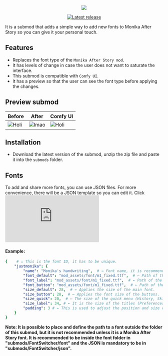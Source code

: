<p align="center">
  <img src="https://github.com/zer0fixer/MAS-FontSwitcher/assets/94260040/ecafaae0-acfc-4105-a5a0-2d5c5864e2c5">
</p>

<p align="center">
<a href="https://github.com/zer0fixer/MAS-FontSwitcher/releases/latest">
  <img alt="Latest release" src="https://img.shields.io/github/v/release/zer0fixer/MAS-FontSwitcher?style=for-the-badge&logo=appveyor">
</a>
</p>

It is a submod that adds a simple way to add new fonts to Monika After Story so you can give it your personal touch.

## Features
- Replaces the font type of the `Monika After Story mod`.
- It has levels of change in case the user does not want to saturate the interface.
- This submod is compatible with `Comfy UI`.
- It has a preview so that the user can see the font type before applying the changes.
  
## Preview submod
| Before | After | Comfy UI |
| ------- | ------- | ------- |
| ![Holi](https://github.com/zer0fixer/MAS-FontSwitcher/assets/94260040/4602cc56-a6d4-4fec-96d3-f7be56c05508) | ![lmao](https://github.com/zer0fixer/MAS-FontSwitcher/assets/94260040/f21de1f0-ebea-483f-9340-0fadb11b2e50) | ![Holi](https://github.com/zer0fixer/MAS-FontSwitcher/assets/94260040/a2940cb6-49f2-461d-a722-53d3ab9c6a1c) |

## Installation
- Download the latest version of the submod, unzip the zip file and paste it into the `submods` folder.

## Fonts
To add and share more fonts, you can use JSON files.
For more convenience, there will be a JSON template so you can edit it.
Click ![Here!](https://github.com/zer0fixer/resource-repository/blob/main/Template.json)

#### Example:
```yaml
{    # ↓ This is the font ID, it has to be unique.
    "justmonika": {
        "name": "Monika's handwriting",  # ← Font name, it is recommended to keep it short to avoid screen saturation.
        "font_default": "mod_assets/font/m1_fixed.ttf",  # ← Path of the main font (Game Text, Dialogue).
        "font_label": "mod_assets/font/m1_fixed.ttf",  # ← Path of the label font (General Titles).
        "font_button": "mod_assets/font/m1_fixed.ttf",  # ← Path of the button font (Options).
        "size_default": 28,  # ← Applies the size of the main font.
        "size_button": 28,  # ← Applies the font size of the buttons.
        "size_quick": 20,  # ← The size of the quick menu (History, Skip, Auto, Save, Load, Settings).
        "size_label": 34, # ← It is the size of the titles (Preferences, Navigation, Game Menu).
        "padding": 3 # ← This is used to adjust the position and size of the button content. Therefore you will use it in some fonts where it is necessary to modify the padding.
    }
}
```
**Note: It is possible to place and define the path to a font outside the folder of this submod, but it is not recommended unless it is a Monika After Story font. It is recommended to be inside the font folder in "submods/FontSwitcher/font" and the JSON is mandatory to be in "submods/FontSwitcher/json".**
